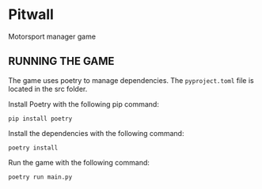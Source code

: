 # Pitwall

Motorsport manager game



## RUNNING THE GAME

The game uses poetry to manage dependencies. The `pyproject.toml` file is located in the src folder.

Install Poetry with the following pip command:

```
pip install poetry
```

Install the dependencies with the following command:

```
poetry install
```

Run the game with the following command:

```
poetry run main.py
```
 